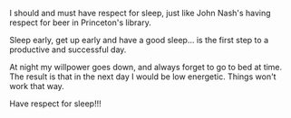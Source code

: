 
I should and must have respect for sleep, just like John Nash's having respect for beer in Princeton's library. 

Sleep early, get up early and have a good sleep... is the first step to a productive and successful day. 

At night my willpower goes down, and always forget to go to bed at time. The result is that in the next day I would be low energetic. Things won't work that way. 

Have respect for sleep!!!